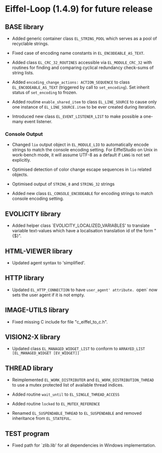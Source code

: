 # Eiffel-Loop (1.4.9) for future release

## BASE library

* Added generic container class `EL_STRING_POOL` which serves as a pool of recyclable strings.

* Fixed case of encoding name constants in `EL_ENCODEABLE_AS_TEXT`.

* Added class `EL_CRC_32_ROUTINES` accessible via `EL_MODULE_CRC_32` with routines for finding and comparing cyclical redundancy check-sums of string lists.

* Added `encoding_change_actions: ACTION_SEQUENCE` to class `EL_ENCODEABLE_AS_TEXT` (triggered by call to `set_encoding`).  Set inherit status of `set_encoding` to frozen.

* Added routine `enable_shared_item` to class `EL_LINE_SOURCE` to cause only one instance of `EL_LINE_SOURCE.item` to be ever created during iteration.

* Introduced new class `EL_EVENT_LISTENER_LIST` to make possible a one-many event listener.

### Console Output

* Changed `lio` output object in `EL_MODULE_LIO` to automatically encode strings to match the console encoding setting. For EiffelStudio on Unix in work-bench mode, it will assume UTF-8 as a default if `LANG` is not set explicitly.

* Optimised detection of color change escape sequences in `lio` related objects.

* Optimised output of `STRING_8` and `STRING_32` strings

* Added new class `EL_CONSOLE_ENCODEABLE` for encoding strings to match console encoding setting.

## EVOLICITY library

* Added helper class `EVOLICITY_LOCALIZED_VARIABLES' to translate variable text-values which have a localisation translation id of the form "{$<variable-name>}".

## HTML-VIEWER library

* Updated agent syntax to 'simplified'.

## HTTP library

* Updated `EL_HTTP_CONNECTION` to have `user_agent' attribute. `open` now sets the user agent if it is not empty.

## IMAGE-UTILS library

* Fixed missing C include for file "c_eiffel_to_c.h".

## VISION2-X library

* Updated class `EL_MANAGED_WIDGET_LIST` to conform to `ARRAYED_LIST [EL_MANAGED_WIDGET [EV_WIDGET]]`

## THREAD library

* Reimplemented `EL_WORK_DISTRIBUTER` and `EL_WORK_DISTRIBUTION_THREAD` to use a mutex protected list of available thread indices.

* Added routine `wait_until` to `EL_SINGLE_THREAD_ACCESS`

* Added routine `locked` to `EL_MUTEX_REFERENCE`

* Renamed `EL_SUSPENDABLE_THREAD` to `EL_SUSPENDABLE` and removed inheritance from `EL_STATEFUL`. 

## TEST program

* Fixed path for `zlib.lib' for all dependencies in Windows implementation.



